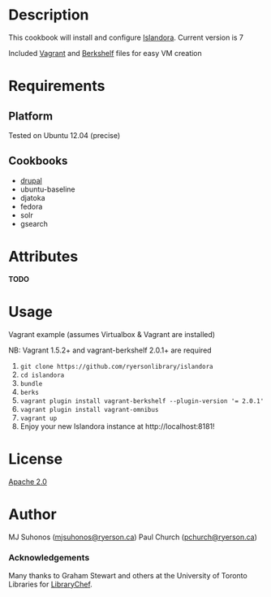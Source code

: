 # Description

This cookbook will install and configure [Islandora](http://islandora.ca). Current version is 7

Included [Vagrant](http://www.vagrantup.com) and [Berkshelf](http://berkshelf.com) files for easy VM creation

# Requirements

## Platform

Tested on Ubuntu 12.04 (precise)

## Cookbooks
* [drupal](http://github.com/gondoi/drupal-cookbook)
* ubuntu-baseline
* djatoka
* fedora
* solr
* gsearch

# Attributes
__TODO__

# Usage
Vagrant example (assumes Virtualbox & Vagrant are installed)

NB: Vagrant 1.5.2+ and vagrant-berkshelf 2.0.1+ are required

1. `git clone https://github.com/ryersonlibrary/islandora`
2. `cd islandora`
3. `bundle`
4. `berks`
5. `vagrant plugin install vagrant-berkshelf --plugin-version '= 2.0.1'`
6. `vagrant plugin install vagrant-omnibus`
7. `vagrant up`
8. Enjoy your new Islandora instance at http://localhost:8181!

# License
[Apache 2.0](http://www.apache.org/licenses/LICENSE-2.0.html)

# Author
MJ Suhonos (<mjsuhonos@ryerson.ca>)
Paul Church (<pchurch@ryerson.ca>)

### Acknowledgements
Many thanks to Graham Stewart and others at the University of Toronto Libraries for [LibraryChef](https://github.com/LibraryChef).
